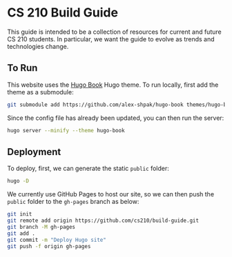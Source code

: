 # CS 210 Build Guide

This guide is intended to be a collection of resources for current and future CS 210 students. In particular, we want the guide to evolve as trends and technologies change.

## To Run

This website uses the [Hugo Book](https://github.com/alex-shpak/hugo-book) Hugo theme. To run locally, first add the theme as a submodule:

```bash
git submodule add https://github.com/alex-shpak/hugo-book themes/hugo-book
```

Since the config file has already been updated, you can then run the server:

```bash
hugo server --minify --theme hugo-book
```

## Deployment

To deploy, first, we can generate the static `public` folder:

```bash
hugo -D
```

We currently use GitHub Pages to host our site, so we can then push the `public` folder to the `gh-pages` branch as below:

```bash
git init
git remote add origin https://github.com/cs210/build-guide.git
git branch -M gh-pages
git add .
git commit -m "Deploy Hugo site"
git push -f origin gh-pages
```
